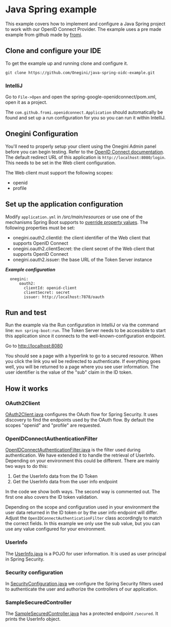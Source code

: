 # Java Spring example
This example covers how to implement and configure a Java Spring project to work with our OpenID Connect 
Provider. The example uses a pre made example from github made by [fromi](https://github.com/fromi/spring-google-openidconnect).

## Clone and configure your IDE
To get the example up and running clone and configure it.

`git clone https://github.com/Onegini/java-spring-oidc-example.git`

### IntelliJ

Go to `File->Open` and open the spring-google-openidconnect/pom.xml, open it as a project.

The `com.github.fromi.openidconnect.Application` should automatically be found and set up a run configuration for you so you can run it
within IntelliJ.

## Onegini Configuration
You'll need to properly setup your client using the Onegini Admin panel before you can begin testing.
Refer to the [OpenID Connect documentation](https://docs.onegini.com/msp/5.0/token-server/topics/oidc/index.html). 
The default redirect URL of this application is `http://localhost:8080/login`. This needs to be set in the Web client configuration.

The Web client must support the following scopes:
  * openid
  * profile

## Set up the application configuration

Modify `application.yml` in _/src/main/resources_ or use one of the mechanisms Spring Boot supports to [override property values](https://docs.spring.io/spring-boot/docs/current/reference/html/howto-properties-and-configuration.html).
The following properties must be set:

  * onegini.oauth2.clientId: the client identifier of the Web client that supports OpenID Connect
  * onegini.oauth2.clientSecret: the client secret of the Web client that supports OpenID Connect
  * onegini.oauth2.issuer: the base URL of the Token Server instance

___Example configuration___

      onegini:
          oauth2:
            clientId: openid-client
            clientSecret: secret
            issuer: http://localhost:7878/oauth

## Run and test
Run the example via the Run configuration in IntelliJ or via the command line: `mvn spring-boot:run`. The Token Server needs to be accessible to start this 
application since it connects to the well-known-configuration endpoint.

Go to [http://localhost:8080](http://localhost:8080) 

You should see a page with a hyperlink to go to a secured resource. When you click the link you wil be redirected to authenticate. If everything goes well, you 
will be returned to a page where you see user information. The user identifier is the value of the "sub" claim in the ID token.
            
## How it works

### OAuth2Client
[OAuth2Client.java](src/main/java/com/github/fromi/openidconnect/security/OAuth2Client.java) configures the OAuth flow for Spring Security. It uses discovery 
to find the endpoints used by the OAuth flow. By default the scopes "openid" and "profile" are requested.

### OpenIDConnectAuthenticationFilter
[OpenIDConnectAuthenticationFilter.java](src/main/java/com/github/fromi/openidconnect/security/OpenIDConnectAuthenticationFilter.java) is the filter used during
authentication. We have extended it to handle the retrieval of UserInfo. Depending on your
environment this could be different. There are mainly two ways to do this:

1. Get the UserInfo data from the ID Token
2. Get the UserInfo data from the user info endpoint

In the code we show both ways. The second way is commented out. The first one also covers the ID token validation.

Depending on the scope and configuration used in your environment the user data returned in the ID token or by the
user info endpoint will differ. Adjust the `OpenIDConnectAuthenticationFilter` class accordingly to match the correct fields.
In this example we only use the sub value, but you can use any value configured for your environment.

### UserInfo
The [UserInfo.java](src/main/java/com/github/fromi/openidconnect/security/UserInfo.java) is a POJO for user information. It is used as user principal in Spring 
Security.

### Security configuration
In [SecurityConfiguration.java](src/main/java/com/github/fromi/openidconnect/security/SecurityConfiguration.java) we configure the Spring Security filters used 
to authenticate the user and authorize the controllers of our application.

### SampleSecuredController
The [SampleSecuredController.java](src/main/java/com/github/fromi/openidconnect/SampleSecuredController.java) has a protected endpoint `/secured`. It prints 
the UserInfo object.
